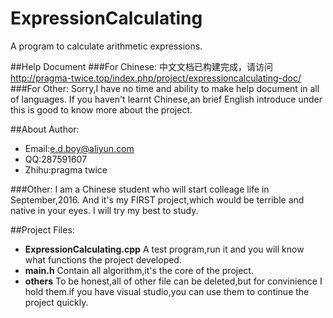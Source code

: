 # ExpressionCalculating
A program to calculate arithmetic expressions.

##Help Document
###For Chinese:
中文文档已构建完成，请访问
http://pragma-twice.top/index.php/project/expressioncalculating-doc/
###For Other:
Sorry,I have no time and ability to make help document in all of languages.
If you haven't learnt Chinese,an brief English introduce under this is good to know more about the project.


##About Author:
* Email:e.d.boy@aliyun.com
* QQ:287591607
* Zhihu:pragma twice

###Other:
I am a Chinese student who will start colleage life in September,2016.
And it's my FIRST project,which would be terrible and native in your eyes.
I will try my best to study.

##Project Files:
* __ExpressionCalculating.cpp__  A test program,run it and you will know what functions the project developed.
* __main.h__                     Contain all algorithm,it's the core of the project.
* __others__                     To be honest,all of other file can be deleted,but for convinience I hold them.if you have visual studio,you can use them to continue the project quickly.

